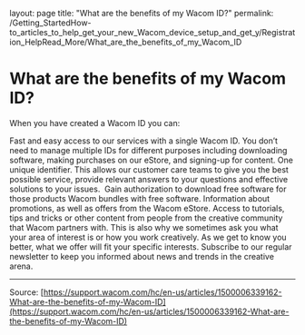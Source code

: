 layout: page
title: "What are the benefits of my Wacom ID?"
permalink: /Getting_StartedHow-to_articles_to_help_get_your_new_Wacom_device_setup_and_get_y/Registration_HelpRead_More/What_are_the_benefits_of_my_Wacom_ID

# What are the benefits of my Wacom ID?

When you have created a Wacom ID you can:

Fast and easy access to our services with a single Wacom ID. You don’t need to manage multiple IDs for different purposes including downloading software, making purchases on our eStore, and signing-up for content.
One unique identifier. This allows our customer care teams to give you the best possible service, provide relevant answers to your questions and effective solutions to your issues. 
Gain authorization to download free software for those products Wacom bundles with free software.
Information about promotions, as well as offers from the Wacom eStore.
Access to tutorials, tips and tricks or other content from people from the creative community that Wacom partners with. This is also why we sometimes ask you what your area of interest is or how you work creatively. As we get to know you better, what we offer will fit your specific interests.
Subscribe to our regular newsletter to keep you informed about news and trends in the creative arena.

---
Source: [https://support.wacom.com/hc/en-us/articles/1500006339162-What-are-the-benefits-of-my-Wacom-ID](https://support.wacom.com/hc/en-us/articles/1500006339162-What-are-the-benefits-of-my-Wacom-ID)
